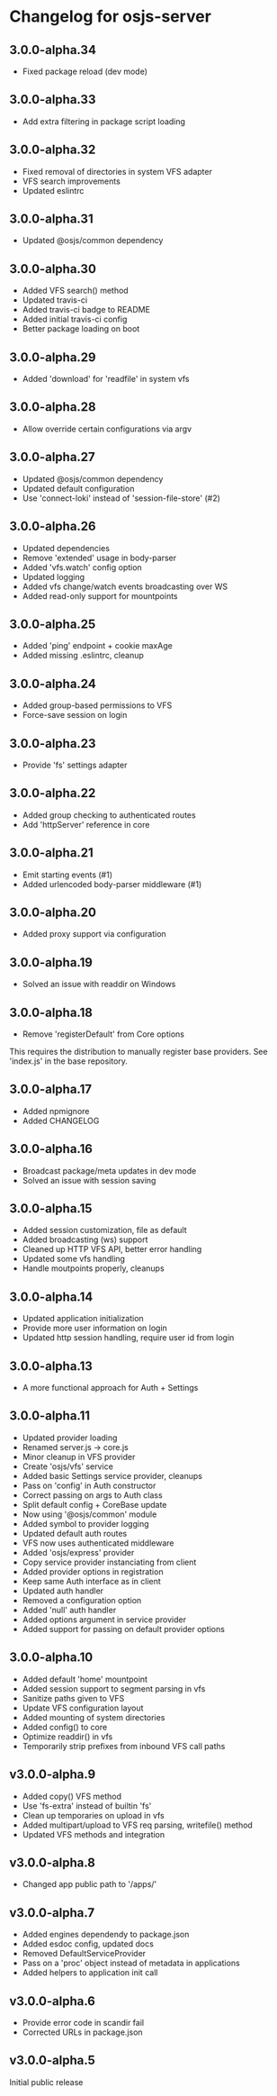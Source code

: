 # Changelog for osjs-server

## 3.0.0-alpha.34

* Fixed package reload (dev mode)

## 3.0.0-alpha.33

* Add extra filtering in package script loading

## 3.0.0-alpha.32

* Fixed removal of directories in system VFS adapter
* VFS search improvements
* Updated eslintrc

## 3.0.0-alpha.31

* Updated @osjs/common dependency

## 3.0.0-alpha.30

* Added VFS search() method
* Updated travis-ci
* Added travis-ci badge to README
* Added initial travis-ci config
* Better package loading on boot

## 3.0.0-alpha.29

* Added 'download' for 'readfile' in system vfs

## 3.0.0-alpha.28

* Allow override certain configurations via argv

## 3.0.0-alpha.27

* Updated @osjs/common dependency
* Updated default configuration
* Use 'connect-loki' instead of 'session-file-store' (#2)

## 3.0.0-alpha.26

* Updated dependencies
* Remove 'extended' usage in body-parser
* Added 'vfs.watch' config option
* Updated logging
* Added vfs change/watch events broadcasting over WS
* Added read-only support for mountpoints

## 3.0.0-alpha.25

* Added 'ping' endpoint + cookie maxAge
* Added missing .eslintrc, cleanup

## 3.0.0-alpha.24

* Added group-based permissions to VFS
* Force-save session on login

## 3.0.0-alpha.23

* Provide 'fs' settings adapter

## 3.0.0-alpha.22

* Added group checking to authenticated routes
* Add 'httpServer' reference in core

## 3.0.0-alpha.21

* Emit starting events (#1)
* Added urlencoded body-parser middleware (#1)

## 3.0.0-alpha.20

* Added proxy support via configuration

## 3.0.0-alpha.19

* Solved an issue with readdir on Windows

## 3.0.0-alpha.18

* Remove 'registerDefault' from Core options

This requires the distribution to manually register base providers.
See 'index.js' in the base repository.

## 3.0.0-alpha.17

* Added npmignore
* Added CHANGELOG

## 3.0.0-alpha.16

* Broadcast package/meta updates in dev mode
* Solved an issue with session saving

## 3.0.0-alpha.15

* Added session customization, file as default
* Added broadcasting (ws) support
* Cleaned up HTTP VFS API, better error handling
* Updated some vfs handling
* Handle moutpoints properly, cleanups

## 3.0.0-alpha.14

* Updated application initialization
* Provide more user information on login
* Updated http session handling, require user id from login

## 3.0.0-alpha.13

* A more functional approach for Auth + Settings

## 3.0.0-alpha.11

* Updated provider loading
* Renamed server.js -> core.js
* Minor cleanup in VFS provider
* Create 'osjs/vfs' service
* Added basic Settings service provider, cleanups
* Pass on 'config' in Auth constructor
* Correct passing on args to Auth class
* Split default config + CoreBase update
* Now using '@osjs/common' module
* Added symbol to provider logging
* Updated default auth routes
* VFS now uses authenticated middleware
* Added 'osjs/express' provider
* Copy service provider instanciating from client
* Added provider options in registration
* Keep same Auth interface as in client
* Updated auth handler
* Removed a configuration option
* Added 'null' auth handler
* Added options argument in service provider
* Added support for passing on default provider options

## 3.0.0-alpha.10

* Added default 'home' mountpoint
* Added session support to segment parsing in vfs
* Sanitize paths given to VFS
* Update VFS configuration layout
* Added mounting of system directories
* Added config() to core
* Optimize readdir() in vfs
* Temporarily strip prefixes from inbound VFS call paths

## v3.0.0-alpha.9

* Added copy() VFS method
* Use 'fs-extra' instead of builtin 'fs'
* Clean up temporaries on upload in vfs
* Added multipart/upload to VFS req parsing, writefile() method
* Updated VFS methods and integration

## v3.0.0-alpha.8

* Changed app public path to '/apps/'

## v3.0.0-alpha.7

* Added engines dependendy to package.json
* Added esdoc config, updated docs
* Removed DefaultServiceProvider
* Pass on a 'proc' object instead of metadata in applications
* Added helpers to application init call

## v3.0.0-alpha.6

* Provide error code in scandir fail
* Corrected URLs in package.json

## v3.0.0-alpha.5

Initial public release
